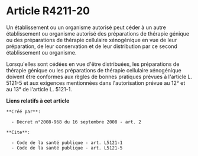 # Article R4211-20

Un établissement ou un organisme autorisé peut céder à un autre établissement ou organisme autorisé des préparations de
thérapie génique ou des préparations de thérapie cellulaire xénogénique en vue de leur préparation, de leur conservation et
de leur distribution par ce second établissement ou organisme. 

Lorsqu'elles sont cédées en vue d'être distribuées, les préparations de thérapie génique ou les préparations de thérapie
cellulaire xénogénique doivent être conformes aux règles de bonnes pratiques prévues à l'article L. 5121-5 et aux exigences
mentionnées dans l'autorisation prévue au 12° et au 13° de l'article L. 5121-1.

**Liens relatifs à cet article**

	**Créé par**:

	  - Décret n°2008-968 du 16 septembre 2008 - art. 2

	**Cite**:

	  - Code de la santé publique - art. L5121-1
	  - Code de la santé publique - art. L5121-5
